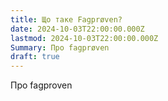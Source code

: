 ```yaml
---
title: Що таке Fagprøven?
date: 2024-10-03T22:00:00.000Z
lastmod: 2024-10-03T22:00:00.000Z
Summary: Про fagprøven
draft: true
---
```


Про fagproven
